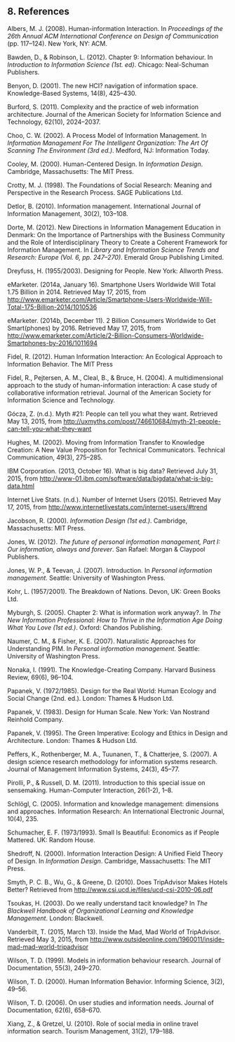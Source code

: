 ## 8. References


Albers, M. J. (2008). Human-information Interaction. In *Proceedings of the 26th Annual ACM International Conference on Design of Communication* (pp. 117–124). New York, NY: ACM.

Bawden, D., & Robinson, L. (2012). Chapter 9: Information behaviour. In *Introduction to Information Science (1st. ed)*. Chicago: Neal-Schuman Publishers.

Benyon, D. (2001). The new HCI? navigation of information space. Knowledge-Based Systems, 14(8), 425–430.

Burford, S. (2011). Complexity and the practice of web information architecture. Journal of the American Society for Information Science and Technology, 62(10), 2024–2037.

Choo, C. W. (2002). A Process Model of Information Management. In *Information Management For The Intelligent Organization: The Art Of Scanning The Environment (3rd ed.)*. Medford, NJ: Information Today.

Cooley, M. (2000). Human-Centered Design. In *Information Design*. Cambridge, Massachusetts: The MIT Press.

Crotty, M. J. (1998). The Foundations of Social Research: Meaning and Perspective in the Research Process. SAGE Publications Ltd.

Detlor, B. (2010). Information management. International Journal of Information Management, 30(2), 103–108.

Dorte, M. (2012). New Directions in Information Management Education in Denmark: On the Importance of Partnerships with the Business Community and the Role of Interdisciplinary Theory to Create a Coherent Framework for Information Management. In *Library and Information Science Trends and Research: Europe (Vol. 6, pp. 247–270)*. Emerald Group Publishing Limited.

Dreyfuss, H. (1955/2003). Designing for People. New York: Allworth Press.

eMarketer. (2014a, January 16). Smartphone Users Worldwide Will Total 1.75 Billion in 2014. Retrieved May 17, 2015, from http://www.emarketer.com/Article/Smartphone-Users-Worldwide-Will-Total-175-Billion-2014/1010536

eMarketer. (2014b, December 11). 2 Billion Consumers Worldwide to Get Smart(phones) by 2016. Retrieved May 17, 2015, from http://www.emarketer.com/Article/2-Billion-Consumers-Worldwide-Smartphones-by-2016/1011694

Fidel, R. (2012). Human Information Interaction: An Ecological Approach to Information Behavior. The MIT Press

Fidel, R., Pejtersen, A. M., Cleal, B., & Bruce, H. (2004). A multidimensional approach to the study of human-information interaction: A case study of collaborative information retrieval. Journal of the American Society for Information Science and Technology.

Gócza, Z. (n.d.). Myth #21: People can tell you what they want. Retrieved May 13, 2015, from http://uxmyths.com/post/746610684/myth-21-people-can-tell-you-what-they-want

Hughes, M. (2002). Moving from Information Transfer to Knowledge Creation: A New Value Proposition for Technical Communicators. Technical Communication, 49(3), 275–285.

IBM Corporation. (2013, October 16). What is big data? Retrieved July 31, 2015, from http://www-01.ibm.com/software/data/bigdata/what-is-big-data.html

Internet Live Stats. (n.d.). Number of Internet Users (2015). Retrieved May 17, 2015, from http://www.internetlivestats.com/internet-users/#trend

Jacobson, R. (2000). *Information Design (1st ed.)*. Cambridge, Massachusetts: MIT Press.

Jones, W. (2012). *The future of personal information management, Part I: Our information, always and forever*. San Rafael: Morgan & Claypool Publishers.

Jones, W. P., & Teevan, J. (2007). Introduction. In *Personal information management*. Seattle: University of Washington Press.

Kohr, L. (1957/2001). The Breakdown of Nations. Devon, UK: Green Books Ltd.

Myburgh, S. (2005). Chapter 2: What is information work anyway?. In *The New Information Professional: How to Thrive in the Information Age Doing What You Love (1st ed.)*. Oxford: Chandos Publishing.

Naumer, C. M., & Fisher, K. E. (2007). Naturalistic Approaches for Understanding PIM. In *Personal information management*. Seattle: University of Washington Press.

Nonaka, I. (1991). The Knowledge-Creating Company. Harvard Business Review, 69(6), 96–104.

Papanek, V. (1972/1985). Design for the Real World: Human Ecology and Social Change (2nd. ed.). London: Thames & Hudson Ltd.

Papanek, V. (1983). Design for Human Scale. New York: Van Nostrand Reinhold Company.

Papanek, V. (1995). The Green Imperative: Ecology and Ethics in Design and Architecture. London: Thames & Hudson Ltd.

Peffers, K., Rothenberger, M. A., Tuunanen, T., & Chatterjee, S. (2007). A design science research methodology for information systems research. Journal of Management Information Systems, 24(3), 45–77.

Pirolli, P., & Russell, D. M. (2011). Introduction to this special issue on sensemaking. Human-Computer Interaction, 26(1-2), 1–8. 

Schlögl, C. (2005). Information and knowledge management: dimensions and approaches. Information Research: An International Electronic Journal, 10(4), 235.

Schumacher, E. F. (1973/1993). Small Is Beautiful: Economics as if People Mattered. UK: Random House.

Shedroff, N. (2000). Information Interaction Design: A Unified Field Theory of Design. In *Information Design*. Cambridge, Massachusetts: The MIT Press.

Smyth, P. C. B., Wu, G., & Greene, D. (2010). Does TripAdvisor Makes Hotels Better? Retrieved from http://www.csi.ucd.ie/files/ucd-csi-2010-06.pdf

Tsoukas, H. (2003). Do we really understand tacit knowledge? In *The Blackwell Handbook of Organizational Learning and Knowledge Management*. London: Blackwell.

Vanderbilt, T. (2015, March 13). Inside the Mad, Mad World of TripAdvisor. Retrieved May 3, 2015, from http://www.outsideonline.com/1960011/inside-mad-mad-world-tripadvisor

Wilson, T. D. (1999). Models in information behaviour research. Journal of Documentation, 55(3), 249–270.

Wilson, T. D. (2000). Human Information Behavior. Informing Science, 3(2), 49–56.

Wilson, T. D. (2006). On user studies and information needs. Journal of Documentation, 62(6), 658–670.

Xiang, Z., & Gretzel, U. (2010). Role of social media in online travel information search. Tourism Management, 31(2), 179–188.

